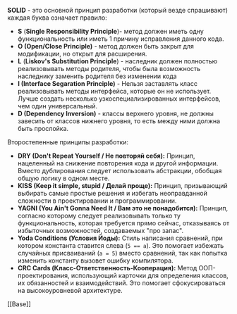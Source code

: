 **SOLID** - это основной принцип разработки (который везде спрашивают) каждая буква означает правило:
- **S** (**Single Responsibility Principle**)- метод должен иметь одну функциональность или иметь 1 причину исправления данного кода.
- **O (Open/Close Principle)** - метод должен быть закрыт для модификации, но открыт для расширения.
- **L** (**Liskov's Substitution Principle**) - наследник должен полностью реализовывать методы родителя, чтобы была возможность наследнику заменить родителя без изменении кода
- **I (Interface Segaration Principle)** - Нельзя заставлять класс реализовывать методы интерфейса, которые он не использует. Лучше создать несколько узкоспециализированных интерфейсов, чем один универсальный.
- **D (Dependency Inversion)** - классы верхнего уровня, не должны завесить от классов нижнего уровня, то есть между ними должна быть прослойка.

Второстепенные принципы разработки:
- **DRY (Don't Repeat Yourself / Не повторяй себя):** Принцип, нацеленный на снижение повторения кода и другой информации. Вместо дублирования следует использовать абстракции, обобщая общую логику в одном месте.
- **KISS (Keep it simple, stupid / Делай проще):** Принцип, призывающий выбирать самые простые решения и избегать неоправданной сложности в проектировании и программировании.
- **YAGNI (You Ain't Gonna Need It / Вам это не понадобится):** Принцип, согласно которому следует реализовывать только ту функциональность, которая требуется прямо сейчас, отказываясь от избыточных возможностей, создаваемых "про запас".
- **Yoda Conditions (Условия Йоды):** Стиль написания сравнений, при котором константа ставится слева (`5 == a`). Это помогает избежать случайных присваиваний (`a = 5`) вместо сравнений, так как попытка изменить константу вызовет ошибку компилятора.
- **CRC Cards (Класс-Ответственность-Кооперация):** Метод ООП-проектирования, использующий карточки для определения классов, их обязанностей и взаимодействий. Это помогает сфокусироваться на высокоуровневой архитектуре.

[[Base]]